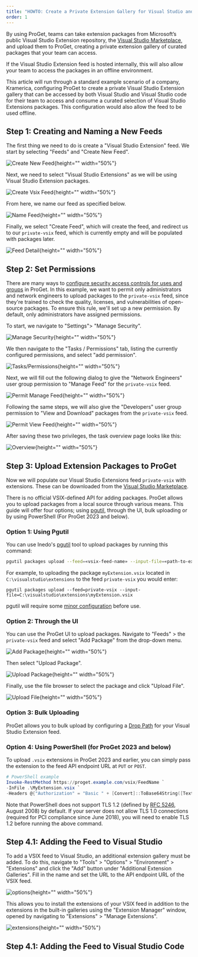 ```yaml
---
title: "HOWTO: Create a Private Extension Gallery for Visual Studio and Visual Studio Code"
order: 1
---
```


By using ProGet, teams can take extension packages from Microsoft’s public Visual Studio Extension repository, the [Visual Studio Marketplace](https://marketplace.visualstudio.com/), and upload them to ProGet, creating a private extension gallery of curated packages that your team can access. 

If the Visual Studio Extension feed is hosted internally, this will also allow your team to access the packages in an offline environment. 

This article will run through a standard example scenario of a company, Kramerica, configuring ProGet to create a private Visual Studio Extension gallery that can be accessed by both Visual Studio and Visual Studio code for their team to access and consume a curated selection of Visual Studio Extensions packages. This configuration would also allow the feed to be used offline.

## Step 1: Creating and Naming a New Feeds

The first thing we need to do is create a "Visual Studio Extension" feed. We start by selecting "Feeds" and "Create New Feed".

![Create New Feed](/resources/docs/proget-feeds-createnewfeed.png){height="" width="50%"}

Next, we need to select "Visual Studio Extensions" as we will be using Visual Studio Extension packages.

![Create Vsix Feed](/resources/docs/proget-newfeed-vsix.png){height="" width="50%"}

From here, we name our feed as specified below.

![Name Feed](/resources/docs/proget-vsix-naming.png){height="" width="50%"}

Finally, we select "Create Feed", which will create the feed, and redirect us to our `private-vsix` feed, which is currently empty and will be populated with packages later.

![Feed Detail](/resources/docs/proget-vsix-empty.png){height="" width="50%"}

## Step 2: Set Permissions

There are many ways to [configure security access controls for uses and groups](/docs/proget/administration-security) in ProGet. In this example, we want to permit only administrators and network engineers to upload packages to the `private-vsix` feed, since they're trained to check the quality, licenses, and vulnerabilities of open-source packages. To ensure this rule, we'll set up a new permission. By default, only administrators have assigned permissions.

To start, we navigate to "Settings"> "Manage Security".

![Manage Security](/resources/docs/proget-settings-managesecurity.png){height="" width="50%"}

We then navigate to the "Tasks / Permissions" tab, listing the currently configured permissions, and select "add permission".

![Tasks/Permissions](/resources/docs/proget-taskspermissions-add.png){height="" width="50%"}

Next, we will fill out the following dialog to give the "Network Engineers" user group permission to "Manage Feed" for the `private-vsix` feed.

![Permit Manage Feed](/resources/docs/proget-vsix-permissions-managefeed.png){height="" width="50%"}

Following the same steps, we will also give the "Developers" user group permission to "View and Download" packages from the `private-vsix` feed.

![Permit View Feed](/resources/docs/proget-vsix-permissions-viewfeed.png){height="" width="50%"}

After saving these two privileges, the task overview page looks like this:

![Overview](/resources/docs/proget-vsix-permissions-overview.png){height="" width="50%"}

## Step 3: Upload Extension Packages to ProGet

Now we will populate our Visual Studio Extensions feed `private-vsix` with extensions. These can be downloaded from the [Visual Studio Marketplace](https://marketplace.visualstudio.com/). 

There is no official VSIX-defined API for adding packages. ProGet allows you to upload packages from a local source through various means. This guide will offer four options; using [pgutil](/docs/proget/reference-api/proget-pgutil), through the UI, bulk uploading or by using PowerShell (For ProGet 2023 and below).

### Option 1: Using Pgutil
You can use Inedo's [pgutil](/docs/proget/reference-api/proget-pgutil) tool to upload packages by running this command:

```bash
pgutil packages upload --feed=«vsix-feed-name» --input-file=«path-to-extension»
```

For example, to uploading the package `myExtension.vsix` located in `C:\visualstudio\extensions` to the feed `private-vsix` you would enter:

```plaintext
pgutil packages upload --feed=private-vsix --input-file=C:\visualstudio\extensions\myExtension.vsix
```

pgutil will require some [minor configuration](/docs/proget/reference-api/proget-pgutil#sources) before use.


### Option 2: Through the UI
You can use the ProGet UI to upload packages. Navigate to "Feeds" > the `private-vsix` feed and select "Add Package" from the drop-down menu.

![Add Package](/resources/docs/proget-vsix-addpackage.png){height="" width="50%"}

Then select "Upload Package".

![Upload Package](/resources/docs/proget-uploadpackage.png){height="" width="50%"}

Finally, use the file browser to select the package and click "Upload File".

![Upload File](/resources/docs/proget-vsix-uploadpackage.png){height="" width="50%"}

### Option 3: Bulk Uploading

ProGet allows you to bulk upload by configuring a [Drop Path](/docs/proget/feeds/feed-overview/proget-bulk-import-with-droppath) for your Visual Studio Extension feed. 

### Option 4: Using PowerShell (for ProGet 2023 and below)
To upload `.vsix` extensions in ProGet 2023 and earlier, you can simply pass the extension to the feed API endpoint URL at `PUT` or `POST`.

```powershell
# PowerShell example
Invoke-RestMethod https://proget.example.com/vsix/FeedName `
-InFile .\MyExtension.vsix `
-Headers @{"Authorization" = "Basic " + [Convert]::ToBase64String([Text.Encoding]::UTF8.GetBytes("api:xxxxxxxxxxxxxx"))}
```

Note that PowerShell does not support TLS 1.2 (defined by [RFC 5246](https://tools.ietf.org/html/rfc5246), August 2008) by default. If your server does not allow TLS 1.0 connections (required for PCI compliance since June 2018), you will need to enable TLS 1.2 before running the above command.

## Step 4.1: Adding the Feed to Visual Studio

To add a VSIX feed to Visual Studio, an additional extension gallery must be added. To do this, navigate to "Tools" > "Options" > "Environment" > "Extensions" and click the "Add" button under "Additional Extension Galleries". Fill in the name and set the URL to the API endpoint URL of the VSIX feed.

![options](/resources/docs/visualstudio-options-extensions.png){height="" width="50%"}

This allows you to install the extensions of your VSIX feed in addition to the extensions in the built-in galleries using the "Extension Manager" window, opened by navigating to "Extensions" > "Manage Extensions".

![extensions](/resources/docs/visualstudio-extensions-manager.png){height="" width="50%"}

## Step 4.1: Adding the Feed to Visual Studio Code